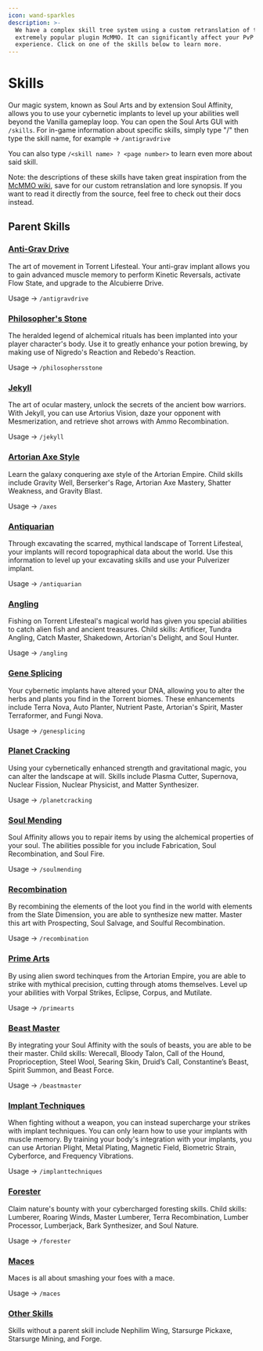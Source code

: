 ```yaml
---
icon: wand-sparkles
description: >-
  We have a complex skill tree system using a custom retranslation of the
  extremely popular plugin McMMO. It can significantly affect your PvP
  experience. Click on one of the skills below to learn more.
---
```


# Skills

Our magic system, known as Soul Arts and by extension Soul Affinity, allows you to use your cybernetic implants to level up your abilities well beyond the Vanilla gameplay loop. You can open the Soul Arts GUI with `/skills`. For in-game information about specific skills, simply type "/" then type the skill name, for example -> `/antigravdrive`&#x20;

You can also type `/<skill name> ? <page number>` to learn even more about said skill.

Note: the descriptions of these skills have taken great inspiration from the [McMMO wiki](https://wiki.mcmmo.org), save for our custom retranslation and lore synopsis. If you want to read it directly from the source, feel free to check out their docs instead.

## Parent Skills

### [Anti-Grav Drive](anti-grav-drive.md)

The art of movement in Torrent Lifesteal. Your anti-grav implant allows you to gain advanced muscle memory to perform Kinetic Reversals, activate Flow State, and upgrade to the Alcubierre Drive.

Usage -> `/antigravdrive`

### [Philosopher's Stone](philosophers-stone.md)

The heralded legend of alchemical rituals has been implanted into your player character's body. Use it to greatly enhance your potion brewing, by making use of Nigredo's Reaction and Rebedo's Reaction.

Usage -> `/philosophersstone`

### [Jekyll](jekyll.md)

The art of ocular mastery, unlock the secrets of the ancient bow warriors. With Jekyll, you can use Artorius Vision, daze your opponent with Mesmerization, and retrieve shot arrows with Ammo Recombination.

Usage -> `/jekyll`

### [Artorian Axe Style](artorian-axe-style.md)

Learn the galaxy conquering axe style of the Artorian Empire. Child skills include Gravity Well, Berserker's Rage, Artorian Axe Mastery, Shatter Weakness, and Gravity Blast.

Usage -> `/axes`

### [Antiquarian](antiquarian.md)

Through excavating the scarred, mythical landscape of Torrent Lifesteal, your implants will record topographical data about the world. Use this information to level up your excavating skills and use your Pulverizer implant.

Usage -> `/antiquarian`

### [Angling](angling.md)

Fishing on Torrent Lifesteal's magical world has given you special abilities to catch alien fish and ancient treasures. Child skills: Artificer, Tundra Angling, Catch Master, Shakedown, Artorian's Delight, and Soul Hunter.

Usage -> `/angling`

### [Gene Splicing](gene-splicing.md)

Your cybernetic implants have altered your DNA, allowing you to alter the herbs and plants you find in the Torrent biomes. These enhancements include Terra Nova, Auto Planter, Nutrient Paste, Artorian's Spirit, Master Terraformer, and Fungi Nova.

Usage -> `/genesplicing`

### [Planet Cracking](planet-cracking.md)

Using your cybernetically enhanced strength and gravitational magic, you can alter the landscape at will. Skills include Plasma Cutter, Supernova, Nuclear Fission, Nuclear Physicist, and Matter Synthesizer.

Usage -> `/planetcracking`

### [Soul Mending](soul-mending.md)

Soul Affinity allows you to repair items by using the alchemical properties of your soul. The abilities possible for you include Fabrication, Soul Recombination, and Soul Fire.

Usage -> `/soulmending`

### [Recombination](recombination.md)

By recombining the elements of the loot you find in the world with elements from the Slate Dimension, you are able to synthesize new matter. Master this art with Prospecting, Soul Salvage, and Soulful Recombination.

Usage -> `/recombination`

### [Prime Arts](prime-arts.md)

By using alien sword techinques from the Artorian Empire, you are able to strike with mythical precision, cutting through atoms themselves. Level up your abilities with Vorpal Strikes, Eclipse, Corpus, and Mutilate.

Usage -> `/primearts`

### [Beast Master](beast-master.md)

By integrating your Soul Affinity with the souls of beasts, you are able to be their master. Child skills: Werecall, Bloody Talon, Call of the Hound, Proprioception, Steel Wool, Searing Skin, Druid’s Call, Constantine’s Beast, Spirit Summon, and Beast Force.

Usage -> `/beastmaster`

### [Implant Techniques](implant-techniques.md)

When fighting without a weapon, you can instead supercharge your strikes with implant techniques. You can only learn how to use your implants with muscle memory. By training your body's integration with your implants, you can use Artorian Plight, Metal Plating, Magnetic Field, Biometric Strain, Cyberforce, and Frequency Vibrations.

Usage -> `/implanttechniques`

### [Forester](forester.md)

Claim nature's bounty with your cybercharged foresting skills. Child skills: Lumberer, Roaring Winds, Master Lumberer, Terra Recombination, Lumber Processor, Lumberjack, Bark Synthesizer, and Soul Nature.

Usage -> `/forester`

### [Maces](maces.md)

Maces is all about smashing your foes with a mace.

Usage -> `/maces`

### [Other Skills](other-skills.md)

Skills without a parent skill include Nephilim Wing, Starsurge Pickaxe, Starsurge Mining, and Forge.
